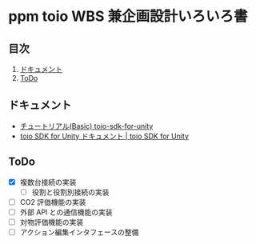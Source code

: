 # ppm toio WBS 兼企画設計いろいろ書<!-- omit in toc -->

## 目次<!-- omit in toc -->

1. [ドキュメント](#ドキュメント)
2. [ToDo](#todo)

## ドキュメント

-   [チュートリアル(Basic) toio-sdk-for-unity](https://github.com/morikatron/toio-sdk-for-unity/blob/main/docs/tutorials_basic.md)
-   [toio SDK for Unity ドキュメント | toio SDK for Unity](https://morikatron.github.io/toio-sdk-for-unity/docs/)

## ToDo

-   [x] 複数台接続の実装
    -   [ ] 役割と役割別接続の実装
-   [ ] CO2 評価機能の実装
-   [ ] 外部 API との通信機能の実装
-   [ ] 対物評価機能の実装
-   [ ] アクション編集インタフェースの整備
